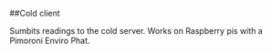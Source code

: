 ##Cold client

Sumbits readings to the cold server.
Works on Raspberry pis with a Pimoroni Enviro Phat.